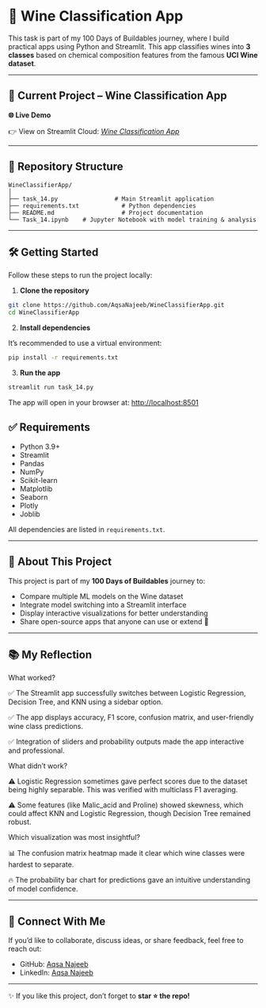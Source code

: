 # 🍷 Wine Classification App

This task is part of my 100 Days of Buildables journey, where I build practical apps using Python and Streamlit. This app classifies wines into **3 classes** based on chemical composition features from the famous **UCI Wine dataset**.

---

## 🚀 Current Project – Wine Classification App
**🌐 Live Demo**

👉 View on Streamlit Cloud: *[Wine Classification App](https://100daysofbuildables-wineclassification.streamlit.app/)*

---

## 📂 Repository Structure
```
WineClassifierApp/
│
├── task_14.py                # Main Streamlit application
├── requirements.txt            # Python dependencies
├── README.md                   # Project documentation
└── Task_14.ipynb    # Jupyter Notebook with model training & analysis
```
---

## 🛠️ Getting Started

Follow these steps to run the project locally:

1. **Clone the repository**
```sh
git clone https://github.com/AqsaNajeeb/WineClassifierApp.git
cd WineClassifierApp
```
2. **Install dependencies**

It’s recommended to use a virtual environment:

```sh
pip install -r requirements.txt
```
3. **Run the app**

```sh
streamlit run task_14.py
```

The app will open in your browser at: [http://localhost:8501](http://localhost:8501)

## ✅ Requirements

* Python 3.9+
* Streamlit
* Pandas
* NumPy
* Scikit-learn
* Matplotlib
* Seaborn
* Plotly
* Joblib

All dependencies are listed in `requirements.txt`.

---

## 🌟 About This Project

This project is part of my **100 Days of Buildables** journey to:

* Compare multiple ML models on the Wine dataset
* Integrate model switching into a Streamlit interface
* Display interactive visualizations for better understanding
* Share open-source apps that anyone can use or extend 🔧

---

## 📚 My Reflection

What worked?

✅ The Streamlit app successfully switches between Logistic Regression, Decision Tree, and KNN using a sidebar option.

✅ The app displays accuracy, F1 score, confusion matrix, and user-friendly wine class predictions.

✅ Integration of sliders and probability outputs made the app interactive and professional.

What didn’t work?

⚠️ Logistic Regression sometimes gave perfect scores due to the dataset being highly separable. This was verified with multiclass F1 averaging.

⚠️ Some features (like Malic_acid and Proline) showed skewness, which could affect KNN and Logistic Regression, though Decision Tree remained robust.

Which visualization was most insightful?

📊 The confusion matrix heatmap made it clear which wine classes were hardest to separate.

🔥 The probability bar chart for predictions gave an intuitive understanding of model confidence.

---

## 🤝 Connect With Me

If you’d like to collaborate, discuss ideas, or share feedback, feel free to reach out:

* GitHub: [Aqsa Najeeb](https://github.com/AqsaNajeeb)
* LinkedIn: [Aqsa Najeeb](https://www.linkedin.com/in/aqsa-najeeb/)

---

✨ If you like this project, don’t forget to **star ⭐ the repo!**
